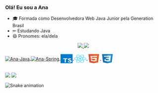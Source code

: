 ### Olá! Eu sou a Ana

- 🎓 Formada como Desenvolvedora Web Java Junior pela Generation Brasil
- ✏ Estudando Java
- 😄 Pronomes: ela/dela

<div align="center">
  <a href="https://github.com/anadantasp">
  <img  height="150em" src="https://github-readme-stats.vercel.app/api?username=anadantasp&show_icons=true&theme=light&include_all_commits=true&count_private=true"/>
  <img  height="150em" src="https://github-readme-stats.vercel.app/api/top-langs/?username=anadantasp&layout=compact&langs_count=7&theme=light"/>
</div>
 
<div style="display: inline_block"><br>
  <img align="center" alt="Ana-Java" height="30" width="40" src="https://cdn.jsdelivr.net/gh/devicons/devicon/icons/java/java-original.svg">
  <img align="center" alt="Ana-Spring" height="30" width="40" src="https://cdn.jsdelivr.net/gh/devicons/devicon/icons/spring/spring-original.svg">
  <img align="center" alt="Ana-Ts" height="30" width="40" src="https://raw.githubusercontent.com/devicons/devicon/master/icons/typescript/typescript-plain.svg">
  <img align="center" alt="Ana-React" height="30" width="40" src="https://raw.githubusercontent.com/devicons/devicon/master/icons/react/react-original.svg">
  <img align="center" alt="Ana-HTML" height="30" width="40" src="https://raw.githubusercontent.com/devicons/devicon/master/icons/html5/html5-original.svg">
  <img align="center" alt="Ana-CSS" height="30" width="40" src="https://raw.githubusercontent.com/devicons/devicon/master/icons/css3/css3-original.svg">
</div>
  
  ##
  
  <div>
  <a href="https://www.linkedin.com/in/anadantasp/" target="_blank"><img src="https://img.shields.io/badge/-LinkedIn-%230077B5?style=for-the-badge&logo=linkedin&logoColor=white" target="_blank"></a> 
  <a href = "mailto:anacarolinadantasp@gmail.com"><img src="https://img.shields.io/badge/Gmail-D14836?style=for-the-badge&logo=gmail&logoColor=white" target="_blank"></a>
 </div>
  
  ![Snake animation](https://github.com/anadantasp/anadantasp/blob/output/github-contribution-grid-snake.svg)

